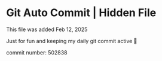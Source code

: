 # Git Auto Commit | Hidden File

This file was added Feb 12, 2025

Just for fun and keeping my daily git commit active 🤪

commit number: 502838
